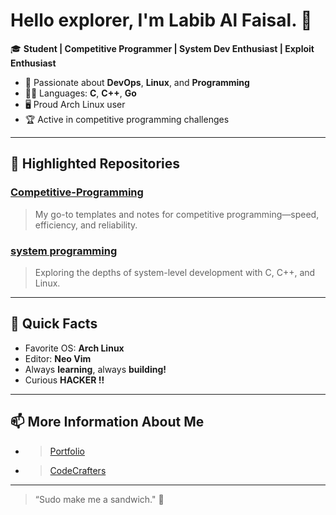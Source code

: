 # Hello explorer, I'm **Labib Al Faisal**. 👋

🎓 **Student | Competitive Programmer | System Dev Enthusiast | Exploit Enthusiast**

- 🌟 Passionate about **DevOps**, **Linux**, and **Programming**
- 🧑‍💻 Languages: **C**, **C++**, **Go**
- 🖥️ Proud Arch Linux user
- 🏆 Active in competitive programming challenges

---

## 🚀 Highlighted Repositories

### [Competitive-Programming](https://github.com/labib0x0hunter/Competitive-Programming)
> My go-to templates and notes for competitive programming—speed, efficiency, and reliability.

### [system programming](https://github.com/labib0x0hunter/system-programming)
> Exploring the depths of system-level development with C, C++, and Linux.

---

## 🤖 Quick Facts

- Favorite OS: **Arch Linux**
- Editor: **Neo Vim**
- Always **learning**, always **building!**
- Curious **HACKER !!**

---

## 📫 More Information About Me

<!-- Add your social links here (LinkedIn, Twitter, etc.) if you want! -->
- > [Portfolio](https://labib0x0hunter.netlify.app/)
- > [CodeCrafters](https://app.codecrafters.io/users/labib0x0hunter)

---

> “Sudo make me a sandwich." 🥪
